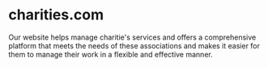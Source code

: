 # charities.com
Our website helps manage charitie's services and offers a comprehensive platform that meets the needs of these associations and makes it easier for them to manage their work in a flexible and effective manner.

